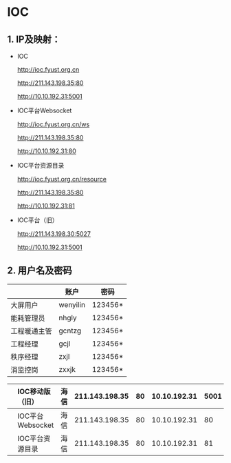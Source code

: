 # IOC

## 1. IP及映射：

- IOC

  http://ioc.fyust.org.cn

  http://211.143.198.35:80

  http://10.10.192.31:5001



- IOC平台Websocket

  http://ioc.fyust.org.cn/ws

  http://211.143.198.35:80

  http://10.10.192.31:80



- IOC平台资源目录

  http://ioc.fyust.org.cn/resource

  http://211.143.198.35:80

  http://10.10.192.31:81

  

- IOC平台（旧）

  http://211.143.198.30:5027

  http://10.10.192.31:5001

  


## 2. 用户名及密码

|              | 账户     | 密码    |
| ------------ | -------- | ------- |
| 大屏用户     | wenyilin | 123456* |
| 能耗管理员   | nhgly    | 123456* |
| 工程暖通主管 | gcntzg   | 123456* |
| 工程经理     | gcjl     | 123456* |
| 秩序经理     | zxjl     | 123456* |
| 消监控岗     | zxxjk    | 123456* |





|      | IOC移动版（旧）  | 海信 | 211.143.198.35 | 80   | 10.10.192.31 | 5001 | 10.10.192.35 | ioc.fyust.org.cn |                           |
| :--- | :--------------- | :--- | :------------- | :--- | :----------- | :--- | :----------- | :--------------- | :------------------------ |
|      | IOC平台Websocket | 海信 | 211.143.198.35 | 80   | 10.10.192.31 | 80   | 10.10.192.35 | ioc.fyust.org.cn | ioc.fyust.org.cn/ws       |
|      | IOC平台资源目录  | 海信 | 211.143.198.35 | 80   | 10.10.192.31 | 81   | 10.10.192.35 | ioc.fyust.org.cn | ioc.fyust.org.cn/resource |
